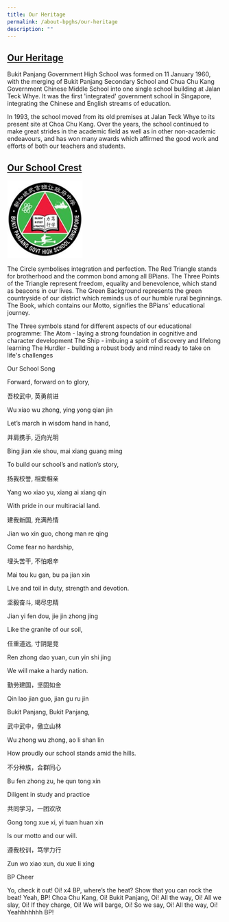 ```yaml
---
title: Our Heritage
permalink: /about-bpghs/our-heritage
description: ""
---
```

<h2><u>Our Heritage</u></h2>

Bukit Panjang Government High School was formed on 11 January 1960, with the merging of Bukit Panjang Secondary School and Chua Chu Kang Government Chinese Middle School into one single school building at Jalan Teck Whye. It was the first 'integrated' government school in Singapore, integrating the Chinese and English streams of education.

In 1993, the school moved from its old premises at Jalan Teck Whye to its present site at Choa Chu Kang. Over the years, the school continued to make great strides in the academic field as well as in other non-academic endeavours, and has won many awards which affirmed the good work and efforts of both our teachers and students.


<h2><u>Our School Crest</u></h2>

<img src="/images/logo.jpeg" 
     style="width:35%">

The Circle symbolises integration and perfection.
The Red Triangle stands for brotherhood and the common bond among all BPians.
The Three Points of the Triangle represent freedom, equality and benevolence, which stand as beacons in our lives.
The Green Background represents the green countryside of our district which reminds us of our humble rural beginnings.
The Book, which contains our Motto, signifies the BPians' educational journey.

The Three symbols stand for different aspects of our educational programme:
The Atom        -    laying a strong foundation in cognitive and character development
The Ship          -    imbuing a spirit of discovery and lifelong learning
The Hurdler    -    building a robust body and mind ready to take on life's challenges


Our School Song

Forward, forward on to glory,

吾校武中, 英勇前进

Wu xiao wu zhong, ying yong qian jin

Let’s march in wisdom hand in hand,

并肩携手, 迈向光明

Bing jian xie shou, mai xiang guang ming

To build our school’s and nation’s story,

扬我校誉, 相爱相亲

Yang wo xiao yu, xiang ai xiang qin

With pride in our multiracial land.

建我新国, 充满热情

Jian wo xin guo, chong man re qing

Come fear no hardship,

埋头苦干, 不怕艰辛

Mai tou ku gan, bu pa jian xin

Live and toil in duty, strength and devotion.

坚毅奋斗, 竭尽忠精

Jian yi fen dou, jie jin zhong jing

Like the granite of our soil,

任重道远, 寸阴是竞

Ren zhong dao yuan, cun yin shi jing

We will make a hardy nation.

勤劳建国，坚固如金

Qin lao jian guo, jian gu ru jin

Bukit Panjang, Bukit Panjang,

武中武中，傲立山林

Wu zhong wu zhong, ao li shan lin

How proudly our school stands amid the hills.

不分种族，合群同心

Bu fen zhong zu, he qun tong xin

Diligent in study and practice

共同学习，一团欢欣

Gong tong xue xi, yi tuan huan xin

Is our motto and our will.

遵我校训，笃学力行

Zun wo xiao xun, du xue li xing

  
 

BP Cheer

Yo, check it out!
Oi! x4
BP, where’s the heat?
Show that you can rock the beat!
Yeah, BP!
Choa Chu Kang, Oi!
Bukit Panjang, Oi!
All the way, Oi!
All we slay, Oi!
If they charge, Oi!
We will barge, Oi!
So we say, Oi!
All the way, Oi!
Yeahhhhhhh BP!